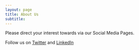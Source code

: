 ```yaml
---
layout: page
title: About Us
subtitle: 
---
```


Please direct your interest towards via our Social Media Pages.

Follow us on [Twitter](https://twitter.com/thisweekinai_) and [LinkedIn](https://www.linkedin.com/company/thisweekinaiclub/) 
